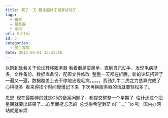 ```yaml
---
title: 累了一天 服务器终于搬家成功了
tags:
  - 搬家
  - 服务器
  - 论坛
url: 5.html
id: 5
categories:
  - 随手写写
date: 2011-04-01 15:31:18
---
```


以前到处看关于论坛转移服务器 看着倒是蛮简单，直到自己动手，发现毛病挺多，文件备份、数据库备份、配置文件修改  整整一天都在折腾，新的论坛搭建了一遍又一遍，数据覆盖上去不停地出现毛病。。。。。费劲九牛二虎之力总算完成了   心得挺多  看来得找个时间慢慢记下来  下次再换服务器的话就要轻松多了。

恩恩  现在最期待的就是C5的备案问题了，都提交整整一个星期了  估计还过个把星期就要出结果了....心里面挺忐忑的  总觉得希望渺茫 o(︶︿︶)o 唉   国内办网站就是麻烦